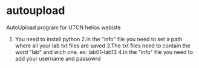 # autoupload
AutoUpload program for UTCN helios webiste

1. You need to install python 
2.in the "info" file you need to set a path where all your lab txt files are saved
3.The txt files need to contain the word "lab" and wich one. ex: lab01-lab13
4.In the "info" file you need to add your username and passowrd
